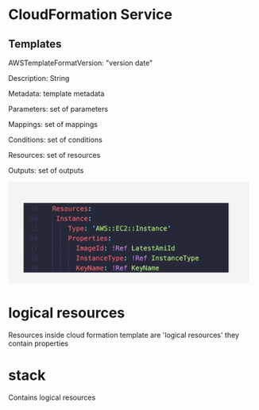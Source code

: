 # CloudFormation Service

## Templates

AWSTemplateFormatVersion: "version date"

Description:
String

Metadata:
template metadata

Parameters:
set of parameters

Mappings:
set of mappings

Conditions:
set of conditions

Resources:
set of resources

Outputs:
set of outputs

![alt text](cfnresource001.png)

# logical resources

Resources inside cloud formation template are 'logical resources' they contain properties

# stack

Contains logical resources
